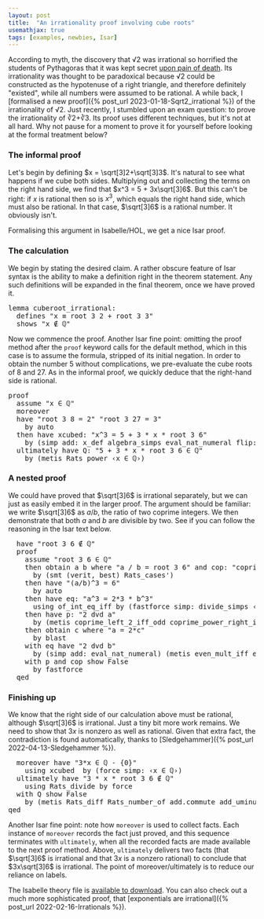 ```yaml
---
layout: post
title:  "An irrationality proof involving cube roots"
usemathjax: true 
tags: [examples, newbies, Isar]
---
```


According to myth, the discovery that √2 was irrational so horrified the students of Pythagoras
that it was kept secret [upon pain of death](https://nrich.maths.org/2671). Its irrationality was thought to be paradoxical
because √2 could be constructed as the hypotenuse of a right triangle, 
and therefore definitely "existed",
while all numbers were assumed to be rational.
A while back, I [formalised a new proof]({% post_url 2023-01-18-Sqrt2_irrational %})
of the irrationality of √2. Just recently, I stumbled upon an exam question: 
to prove the irrationality of ∛2+∛3.
Its proof uses different techniques, but it's not at all hard.
Why not pause for a moment to prove it for yourself 
before looking at the formal treatment below?

### The informal proof

Let's begin by defining $x = \sqrt[3]2+\sqrt[3]3$.
It's natural to see what happens if we cube both sides.
Multiplying out and collecting the terms on the right hand side, we find that
$x^3 = 5 + 3x\sqrt[3]6$.
But this can't be right: if $x$ is rational then so is $x^3$,
which equals the right hand side, which must also be rational.
In that case, $\sqrt[3]6$ is a rational number. It obviously isn't.

Formalising this argument in Isabelle/HOL, we get a nice Isar proof.

### The calculation

We begin by stating the desired claim. A rather obscure feature of Isar syntax
is the ability to make a definition right in the theorem statement.
Any such definitions will be expanded in the final theorem, once we have proved it.

<pre class="source">
<span class="keyword1 command">lemma</span> cuberoot_irrational<span class="main">:</span><span>
  </span><span class="keyword2 keyword">defines</span> <span class="quoted"><span class="quoted"><span>"</span><span class="free">x</span> <span class="main">≡</span> root</span> <span class="numeral">3</span> <span class="numeral">2</span> <span class="main">+</span></span> root <span class="numeral">3</span> <span class="numeral">3</span><span>"</span><span>
  </span><span class="keyword2 keyword">shows</span> <span class="quoted"><span class="quoted"><span>"</span><span class="free">x</span> <span class="main">∉</span></span> <span class="main">ℚ</span></span><span>"</span>
</pre>

Now we commence the proof. Another Isar fine point: omitting the proof method after the
`proof` keyword calls for the default method, which in this case
is to assume the formula, stripped of its initial negation.
In order to obtain the number 5 without complications, we pre-evaluate
the cube roots of 8 and 27.
As in the informal proof, we quickly deduce that the right-hand side is rational.

<pre class="source">
<span class="keyword1 command">proof</span><span>
  </span><span class="keyword3 command">assume</span> <span class="quoted"><span class="quoted"><span>"</span><span class="free">x</span> <span class="main">∈</span></span> <span class="main">ℚ</span></span><span>"</span><span>
  </span><span class="keyword1 command">moreover</span><span>
  </span><span class="keyword1 command">have</span> <span class="quoted"><span class="quoted"><span>"</span>root</span> <span class="numeral">3</span> <span class="numeral">8</span> <span class="main">=</span></span> <span class="numeral">2</span><span>"</span> <span class="quoted"><span class="quoted"><span>"</span>root</span> <span class="numeral">3</span> <span class="numeral">27</span> <span class="main">=</span></span> <span class="numeral">3</span><span>"</span><span>
    </span><span class="keyword1 command">by</span> <span class="operator">auto</span><span>
  </span><span class="keyword1 command">then</span> <span class="keyword1 command">have</span> xcubed<span class="main">:</span> <span class="quoted"><span class="quoted"><span>"</span><span class="free">x</span><span class="main">^</span></span><span class="numeral">3</span> <span class="main">=</span></span> <span class="numeral">5</span> <span class="main">+</span> <span class="numeral">3</span> <span class="main">*</span> <span class="free">x</span> <span class="main">*</span> root <span class="numeral">3</span> <span class="numeral">6</span><span>"</span><span>
    </span><span class="keyword1 command">by</span> <span class="main">(</span><span class="operator">simp</span> <span class="quasi_keyword">add</span><span class="main main">:</span> x_def <span class="dynamic dynamic">algebra_simps</span> eval_nat_numeral <span class="quasi_keyword">flip</span><span class="main main">:</span> real_root_mult<span class="main">)</span><span>
  </span><span class="keyword1 command">ultimately</span> <span class="keyword1 command">have</span> Q<span class="main">:</span> <span class="quoted"><span class="quoted"><span>"</span><span class="numeral">5</span> <span class="main">+</span></span> <span class="numeral">3</span> <span class="main">*</span></span> <span class="free">x</span> <span class="main">*</span> root <span class="numeral">3</span> <span class="numeral">6</span> <span class="main">∈</span> <span class="main">ℚ</span><span>"</span><span>
    </span><span class="keyword1 command">by</span> <span class="main">(</span><span class="operator">metis</span> Rats_power <span class="quoted"><span class="quoted"><span>‹</span><span class="free">x</span> <span class="main">∈</span></span> <span class="main">ℚ</span></span><span>›</span><span class="main">)</span>
</pre>

### A nested proof

We could have proved that $\sqrt[3]6$ is irrational separately, 
but we can just as easily embed it in the larger proof.
The argument should be familiar: we write $\sqrt[3]6$ as $a/b$,
the ratio of two coprime integers. We then demonstrate that both $a$ and $b$
are divisible by two. See if you can follow the reasoning in the Isar text below.

<pre class="source">
  <span class="keyword1 command">have</span> <span class="quoted"><span class="quoted"><span>"</span>root</span> <span class="numeral">3</span> <span class="numeral">6</span> <span class="main">∉</span></span> <span class="main">ℚ</span><span>"</span><span>
  </span><span class="keyword1 command">proof</span><span>
    </span><span class="keyword3 command">assume</span> <span class="quoted"><span class="quoted"><span>"</span>root</span> <span class="numeral">3</span> <span class="numeral">6</span> <span class="main">∈</span></span> <span class="main">ℚ</span><span>"</span><span>
    </span><span class="keyword1 command">then</span> <span class="keyword3 command">obtain</span> <span class="skolem skolem">a</span> <span class="skolem skolem">b</span> <span class="keyword2 keyword">where</span> <span class="quoted"><span class="quoted"><span>"</span><span class="skolem">a</span> <span class="main">/</span></span> <span class="skolem">b</span> <span class="main">=</span></span> root <span class="numeral">3</span> <span class="numeral">6</span><span>"</span> <span class="keyword2 keyword">and</span> cop<span class="main">:</span> <span class="quoted"><span class="quoted"><span>"</span>coprime</span> <span class="skolem">a</span> <span class="skolem">b</span><span>"</span></span> <span class="quoted"><span class="quoted"><span>"</span><span class="skolem">b</span><span class="main">≠</span></span><span class="main">0</span></span><span>"</span><span>
      </span><span class="keyword1 command">by</span> <span class="main">(</span><span class="operator">smt</span> <span class="main main">(</span>verit<span class="main main">,</span> best<span class="main main">)</span> Rats_cases'<span class="main">)</span><span>
    </span><span class="keyword1 command">then</span> <span class="keyword1 command">have</span> <span class="quoted"><span class="quoted"><span>"</span><span class="main">(</span><span class="skolem">a</span><span class="main">/</span></span><span class="skolem">b</span><span class="main">)</span><span class="main">^</span></span><span class="numeral">3</span> <span class="main">=</span> <span class="numeral">6</span><span>"</span><span>
      </span><span class="keyword1 command">by</span> <span class="operator">auto</span><span>
    </span><span class="keyword1 command">then</span> <span class="keyword1 command">have</span> eq<span class="main">:</span> <span class="quoted"><span class="quoted"><span>"</span><span class="skolem">a</span><span class="main">^</span></span><span class="numeral">3</span> <span class="main">=</span></span> <span class="numeral">2</span><span class="main">*</span><span class="numeral">3</span> <span class="main">*</span> <span class="skolem">b</span><span class="main">^</span><span class="numeral">3</span><span>"</span><span>
      </span><span class="keyword1 command">using</span> of_int_eq_iff <span class="keyword1 command">by</span> <span class="main">(</span><span class="operator">fastforce</span> <span class="quasi_keyword">simp</span><span class="main main">:</span> <span class="dynamic dynamic">divide_simps</span> <span class="quoted"><span class="quoted"><span>‹</span><span class="skolem">b</span><span class="main">≠</span></span><span class="main">0</span></span><span>›</span><span class="main">)</span><span>
    </span><span class="keyword1 command">then</span> <span class="keyword1 command">have</span> p<span class="main">:</span> <span class="quoted"><span class="quoted"><span>"</span><span class="numeral">2</span> <span class="keyword1">dvd</span></span> <span class="skolem">a</span><span>"</span></span><span>
      </span><span class="keyword1 command">by</span> <span class="main">(</span><span class="operator">metis</span> coprime_left_2_iff_odd coprime_power_right_iff dvd_triv_left mult.assoc<span class="main">)</span><span>
    </span><span class="keyword1 command">then</span> <span class="keyword3 command">obtain</span> <span class="skolem skolem">c</span> <span class="keyword2 keyword">where</span> <span class="quoted"><span class="quoted"><span>"</span><span class="skolem">a</span> <span class="main">=</span></span> <span class="numeral">2</span><span class="main">*</span></span><span class="skolem">c</span><span>"</span><span>
      </span><span class="keyword1 command">by</span> <span class="operator">blast</span><span>
    </span><span class="keyword1 command">with</span> eq <span class="keyword1 command">have</span> <span class="quoted"><span class="quoted"><span>"</span><span class="numeral">2</span> <span class="keyword1">dvd</span></span> <span class="skolem">b</span><span>"</span></span><span>
      </span><span class="keyword1 command">by</span> <span class="main">(</span><span class="operator">simp</span> <span class="quasi_keyword">add</span><span class="main main">:</span> eval_nat_numeral<span class="main">)</span> <span class="main">(</span><span class="operator">metis</span> even_mult_iff even_numeral odd_numeral<span class="main">)</span><span>
    </span><span class="keyword1 command">with</span> p <span class="keyword2 keyword">and</span> cop <span class="keyword3 command">show</span> <span class="quoted">False</span><span>
      </span><span class="keyword1 command">by</span> <span class="operator">fastforce</span><span>
  </span><span class="keyword1 command">qed</span>
</pre>

### Finishing up

We know that the right side of our calculation above must be rational,
although $\sqrt[3]6$ is irrational.
Just a tiny bit more work remains.
We need to show that $3x$ is nonzero as well as rational.
Given that extra fact, the contradiction is found automatically,
thanks to [Sledgehammer]({% post_url 2022-04-13-Sledgehammer %}).

<pre class="source">
  <span class="keyword1 command">moreover</span> <span class="keyword1 command">have</span> <span class="quoted"><span class="quoted"><span>"</span><span class="numeral">3</span><span class="main">*</span></span><span class="free">x</span> <span class="main">∈</span></span> <span class="main">ℚ</span> <span class="main">-</span> <span class="main">{</span><span class="main">0</span><span class="main">}</span><span>"</span><span>
    </span><span class="keyword1 command">using</span> xcubed  <span class="keyword1 command">by</span> <span class="main">(</span><span class="operator">force</span> <span class="quasi_keyword">simp</span><span class="main main">:</span> <span class="quoted"><span class="quoted"><span>‹</span><span class="free">x</span> <span class="main">∈</span></span> <span class="main">ℚ</span></span><span>›</span><span class="main">)</span><span>
  </span><span class="keyword1 command">ultimately</span> <span class="keyword1 command">have</span> <span class="quoted"><span class="quoted"><span>"</span><span class="numeral">3</span> <span class="main">*</span></span> <span class="free">x</span> <span class="main">*</span></span> root <span class="numeral">3</span> <span class="numeral">6</span> <span class="main">∉</span> <span class="main">ℚ</span><span>"</span><span>
    </span><span class="keyword1 command">using</span> Rats_divide <span class="keyword1 command">by</span> <span class="operator">force</span><span>
  </span><span class="keyword1 command">with</span> Q <span class="keyword3 command">show</span> <span class="quoted">False</span><span>
    </span><span class="keyword1 command">by</span> <span class="main">(</span><span class="operator">metis</span> Rats_diff Rats_number_of add.commute add_uminus_conv_diff diff_add_cancel<span class="main">)</span><span>
</span><span class="keyword1 command">qed</span>
</pre>

Another Isar fine point: note how `moreover` is used to collect facts.
Each instance of `moreover` records the fact just proved, and this sequence terminates
with `ultimately`, when all the recorded facts are made available to the next proof method.
Above, `ultimately` delivers two facts (that $\sqrt[3]6$ is irrational and that $3x$
is a nonzero rational) to conclude that $3x\sqrt[3]6$ is irrational.
The point of moreover/ultimately is to reduce our reliance on labels.

The Isabelle theory file is [available to download](/Isabelle-Examples/Cbrt23_Irrational.thy).
You can also check out a much more sophisticated proof, 
that [exponentials are irrational]({% post_url 2022-02-16-Irrationals %}).
